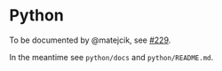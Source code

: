 # Python

To be documented by @matejcik, see [#229](https://github.com/trezor/trezor-firmware/issues/229).

In the meantime see `python/docs` and `python/README.md`.
